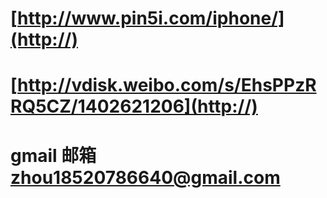 # [http://www.pin5i.com/iphone/](http://)

# [http://vdisk.weibo.com/s/EhsPPzRRQ5CZ/1402621206](http://)

# gmail 邮箱 zhou18520786640@gmail.com